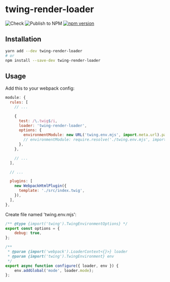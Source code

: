 # twing-render-loader

![Check](https://github.com/Tarik02/twing-render-loader/actions/workflows/check.yml/badge.svg)
![Publish to NPM](https://github.com/Tarik02/twing-render-loader/actions/workflows/publish-to-npm.yml/badge.svg)
[![npm version](https://badge.fury.io/js/twing-render-loader.svg)](https://badge.fury.io/js/twing-render-loader)

## Installation

```bash
yarn add --dev twing-render-loader
# or
npm install --save-dev twing-render-loader
```

## Usage

Add this to your webpack config:
```js
module: {
  rules: [
    // ...

    {
      test: /\.twig$/i,
      loader: 'twing-render-loader',
      options: {
        environmentModule: new URL('twing.env.mjs', import.meta.url).pathname,
        // environmentModule: require.resolve('./twing.env.mjs', import.meta.url),
      },
    },

    // ...
  ],

  // ...

  plugins: [
    new WebpackHtmlPlugin({
      template: './src/index.twig',
    }),
  ],
},
```

Create file named 'twing.env.mjs':
```js
/** @type {import('twing').TwingEnvironmentOptions} */
export const options = {
    debug: true,
};

/**
 * @param {import('webpack').LoaderContext<{}>} loader
 * @param {import('twing').TwingEnvironment} env
 */
export async function configure({ loader, env }) {
    env.addGlobal('mode', loader.mode);
};
```
